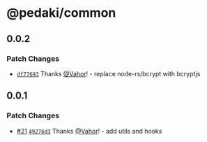 # @pedaki/common

## 0.0.2

### Patch Changes

- [`df77693`](https://github.com/PedakiHQ/pedaki/commit/df77693851bd5b7f0eb81bf288be1b40ec83e89a) Thanks [@Vahor](https://github.com/Vahor)! - replace node-rs/bcrypt with bcryptjs

## 0.0.1

### Patch Changes

- [#21](https://github.com/PedakiHQ/pedaki/pull/21) [`49276d3`](https://github.com/PedakiHQ/pedaki/commit/49276d3f2728227265791806eb6ec7b0f4750f12) Thanks [@Vahor](https://github.com/Vahor)! - add utils and hooks

